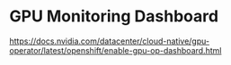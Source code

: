 # GPU Monitoring Dashboard

https://docs.nvidia.com/datacenter/cloud-native/gpu-operator/latest/openshift/enable-gpu-op-dashboard.html

